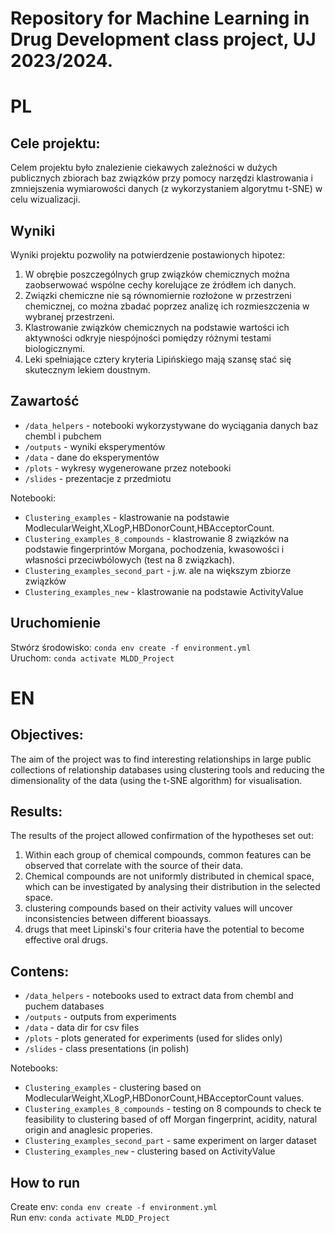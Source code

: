 <h1>Repository for Machine Learning in Drug Development class project, UJ 2023/2024.</h1>

<h1>PL</h1>
<h2>Cele projektu:</h2>
Celem projektu było znalezienie ciekawych zależności w dużych
publicznych zbiorach baz związków przy pomocy
narzędzi klastrowania i zmniejszenia wymiarowości danych (z wykorzystaniem algorytmu t-SNE) w celu wizualizacji.
<h2>Wyniki</h2>
Wyniki projektu pozwoliły na potwierdzenie postawionych hipotez:
<ol>
<li>W obrębie poszczególnych grup związków chemicznych można zaobserwować wspólne cechy korelujące ze źródłem ich danych.</li>
<li>Związki chemiczne nie są równomiernie rozłożone w przestrzeni chemicznej, co można zbadać poprzez analizę ich rozmieszczenia w wybranej przestrzeni.</li>
<li>Klastrowanie związków chemicznych na podstawie wartości ich aktywności odkryje niespójności pomiędzy różnymi testami biologicznymi.</li>
<li>Leki spełniające cztery kryteria Lipińskiego mają szansę stać się skutecznym lekiem doustnym.</li>
</ol>
<h2>Zawartość</h2>
<ul>
    <li><code>/data_helpers</code> - notebooki wykorzystywane do wyciągania danych baz chembl i pubchem</li>
    <li><code>/outputs</code> - wyniki eksperymentów</li>
    <li><code>/data</code> - dane do eksperymentów </li>
    <li><code>/plots</code> - wykresy wygenerowane przez notebooki</li>
    <li><code>/slides</code> - prezentacje z przedmiotu </li>
</ul>
Notebooki:
<ul>
    <li><code>Clustering_examples</code> - klastrowanie na podstawie ModlecularWeight,XLogP,HBDonorCount,HBAcceptorCount.</li>
    <li><code>Clustering_examples_8_compounds</code> - klastrowanie 8 związków na podstawie fingerprintów Morgana, pochodzenia, kwasowości i własności przeciwbólowych (test na 8 związkach).</li>
    <li><code>Clustering_examples_second_part</code> - j.w. ale na większym zbiorze związków</li>
    <li><code>Clustering_examples_new</code> - klastrowanie na podstawie ActivityValue </li>
</ul>
<h2>Uruchomienie</h2>
Stwórz środowisko:
<code>conda env create -f environment.yml</code><br>
Uruchom:
<code>conda activate MLDD_Project</code>
<h1>EN</h1>
<h2>Objectives:</h2>
The aim of the project was to find interesting relationships in large
public collections of relationship databases using
clustering tools and reducing the dimensionality of the data (using the t-SNE algorithm) for visualisation.
<h2>Results:</h2>
The results of the project allowed confirmation of the hypotheses set out:
<ol>
<li>Within each group of chemical compounds, common features can be observed that correlate with the source of their data.</li>
<li>Chemical compounds are not uniformly distributed in chemical space, which can be investigated by analysing their distribution in the selected space.</li>
<li>clustering compounds based on their activity values will uncover inconsistencies between different bioassays.</li>
<li>drugs that meet Lipinski's four criteria have the potential to become effective oral drugs.</li>
</ol>
<h2>Contens:</h2>
<ul>
    <li><code>/data_helpers</code> - notebooks used to extract data from chembl and puchem databases</li>
    <li><code>/outputs</code> - outputs from experiments</li>
    <li><code>/data</code> - data dir for csv files </li>
    <li><code>/plots</code> - plots generated for experiments (used for slides only)</li>
    <li><code>/slides</code> - class presentations (in polish) </li>
</ul>
Notebooks:
<ul>
    <li><code>Clustering_examples</code> - clustering based on ModlecularWeight,XLogP,HBDonorCount,HBAcceptorCount values.</li>
    <li><code>Clustering_examples_8_compounds</code> - testing on 8 compounds to check te feasibility to clustering based of off Morgan fingerprint, acidity, natural origin and anaglesic properies.</li>
    <li><code>Clustering_examples_second_part</code> - same experiment on larger dataset</li>
    <li><code>Clustering_examples_new</code> - clustering based on ActivityValue </li>
</ul>
<h2>How to run</h2>
Create env:
<code>conda env create -f environment.yml</code><br>
Run env:
<code>conda activate MLDD_Project</code>
